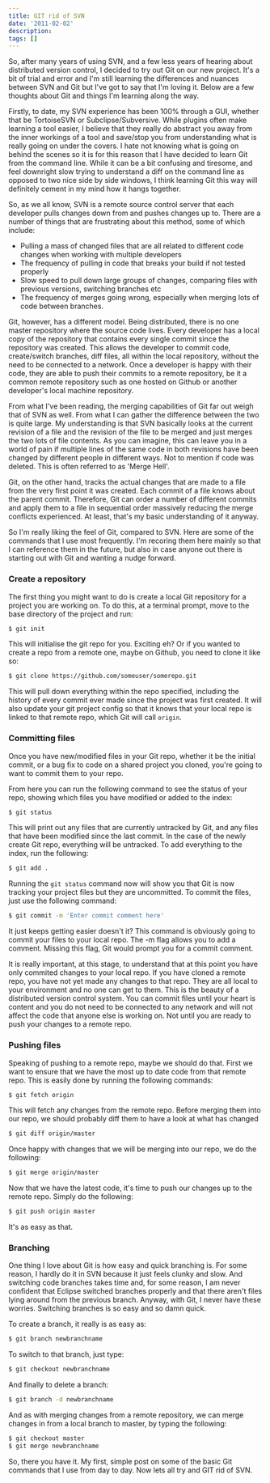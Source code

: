 ```yaml
---
title: GIT rid of SVN
date: '2011-02-02'
description:
tags: []
---
```


So, after many years of using SVN, and a few less years of hearing about distributed version control, I decided to try out Git on our new project. It's a bit of trial and error and I'm still learning the differences and nuances between SVN and Git but I've got to say that I'm loving it. Below are a few thoughts about Git and things I'm learning along the way.

Firstly, to date, my SVN experience has been 100% through a GUI, whether that be TortoiseSVN or Subclipse/Subversive. While plugins often make learning a tool easier, I believe that they really do abstract you away from the inner workings of a tool and save/stop you from understanding what is really going on under the covers. I hate not knowing what is going on behind the scenes so it is for this reason that I have decided to learn Git from the command line. While it can be a bit confusing and tiresome, and feel downright slow trying to understand a diff on the command line as opposed to two nice side by side windows, I think learning Git this way will definitely cement in my mind how it hangs together.

So, as we all know, SVN is a remote source control server that each developer pulls changes down from and pushes changes up to. There are a number of things that are frustrating about this method, some of which include:

- Pulling a mass of changed files that are all related to different code changes when working with multiple developers
- The frequency of pulling in code that breaks your build if not tested properly
- Slow speed to pull down large groups of changes, comparing files with previous versions, switching branches etc
- The frequency of merges going wrong, especially when merging lots of code between branches.

Git, however, has a different model. Being distributed, there is no one master repository where the source code lives. Every developer has a local copy of the repository that contains every single commit since the repository was created. This allows the developer to commit code, create/switch branches, diff files, all within the local repository, without the need to be connected to a network. Once a developer is happy with their code, they are able to push their commits to a remote repository, be it a common remote repository such as one hosted on Github or another developer's local machine repository.

From what I've been reading, the merging capabilities of Git far out weigh that of SVN as well. From what I can gather the difference between the two is quite large. My understanding is that SVN basically looks at the current revision of a file and the revision of the file to be merged and just merges the two lots of file contents. As you can imagine, this can leave you in a world of pain if multiple lines of the same code in both revisions have been changed by different people in different ways. Not to mention if code was deleted. This is often referred to as 'Merge Hell'.

Git, on the other hand, tracks the actual changes that are made to a file from the very first point it was created. Each commit of a file knows about the parent commit. Therefore, Git can order a number of different commits and apply them to a file in sequential order massively reducing the merge conflicts experienced. At least, that's my basic understanding of it anyway.

So I'm really liking the feel of Git, compared to SVN. Here are some of the commands that I use most frequently. I'm recoring them here mainly so that I can reference them in the future, but also in case anyone out there is starting out with Git and wanting a nudge forward.

### Create a repository

The first thing you might want to do is create a local Git repository for a project you are working on. To do this, at a terminal prompt, move to the base directory of the project and run:

```bash
$ git init 
```

This will initialise the git repo for you. Exciting eh?  Or if you wanted to create a repo from a remote one, maybe on Github, you need to clone it like so:

```bash
$ git clone https://github.com/someuser/somerepo.git
```

This will pull down everything within the repo specified, including the history of every commit ever made since the project was first created. It will also update your git project config so that it knows that your local repo is linked to that remote repo, which Git will call `origin`.

### Committing files

Once you have new/modified files in your Git repo, whether it be the initial commit, or a bug fix to code on a shared project you cloned, you're going to want to commit them to your repo.

From here you can run the following command to see the status of your repo, showing which files you have modified or added to the index:

```bash
$ git status 
```

This will print out any files that are currently untracked by Git, and any files that have been modified since the last commit. In the case of the newly create Git repo, everything will be untracked. To add everything to the index, run the following:

```bash
$ git add .
```

Running the `git status` command now will show you that Git is now tracking your project files but they are uncommitted. To commit the files, just use the following command:

```bash
$ git commit -m 'Enter commit comment here'
```

It just keeps getting easier doesn't it?  This command is obviously going to commit your files to your local repo. The -m flag allows you to add a comment. Missing this flag, Git would prompt you for a commit comment.

It is really important, at this stage, to understand that at this point you have only commited changes to your local repo. If you have cloned a remote repo, you have not yet made any changes to that repo. They are all local to your environment and no one can get to them. This is the beauty of a distributed version control system. You can commit files until your heart is content and you do not need to be connected to any network and will not affect the code that anyone else is working on. Not until you are ready to push your changes to a remote repo.

### Pushing files

Speaking of pushing to a remote repo, maybe we should do that. First we want to ensure that we have the most up to date code from that remote repo. This is easily done by running the following commands:

```bash
$ git fetch origin
```

This will fetch any changes from the remote repo. Before merging them into our repo, we should probably diff them to have a look at what has changed

```bash
$ git diff origin/master
```

Once happy with changes that we will be merging into our repo, we do the following:

```bash
$ git merge origin/master
```

Now that we have the latest code, it's time to push our changes up to the remote repo. Simply do the following:

```bash
$ git push origin master
```

It's as easy as that.

### Branching

One thing I love about Git is how easy and quick branching is. For some reason, I hardly do it in SVN because it just feels clunky and slow. And switching code branches takes time and, for some reason, I am never confident that Eclipse switched branches properly and that there aren't files lying around from the previous branch. Anyway, with Git, I never have these worries. Switching branches is so easy and so damn quick.

To create a branch, it really is as easy as:

```bash
$ git branch newbranchname
```

To switch to that branch, just type:

```bash
$ git checkout newbranchname
```

And finally to delete a branch:

```bash
$ git branch -d newbranchname
```

And as with merging changes from a remote repository, we can merge changes in from a local branch to master, by typing the following:

```bash
$ git checkout master
$ git merge newbranchname
```

So, there you have it. My first, simple post on some of the basic Git commands that I use from day to day. Now lets all try and GIT rid of SVN.